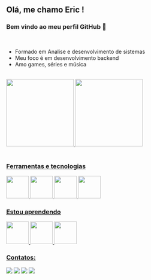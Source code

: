 ## Olá, me chamo Eric ! 
### Bem vindo ao meu perfil GitHub 👋

<br>

- Formado em Analise e desenvolvimento de sistemas
- Meu foco é em desenvolvimento backend
- Amo games, séries e música

<br>

<div>
<a href="https://github.com/seu-usuário-aqui">
<img height="180em" src="https://github-readme-stats.vercel.app/api/top-langs/?username=EricOliveiras&layout=compact&langs_count=7&theme=dracula"/>
<img height="180em" src="https://github-readme-stats.vercel.app/api?username=EricOliveiras&show_icons=true&theme=dracula&include_all_commits=true&count_private=true"/>
</div>

 <br>
  
### Ferramentas e tecnologias
  <img src="https://cdn.jsdelivr.net/gh/devicons/devicon/icons/javascript/javascript-original.svg" height="60" width="60" />
  <img src="https://cdn.jsdelivr.net/gh/devicons/devicon/icons/nodejs/nodejs-original.svg" height="60" width="60" />
  <img src="https://cdn.jsdelivr.net/gh/devicons/devicon/icons/postgresql/postgresql-plain-wordmark.svg" height="60" width="60"/>
  <img src="https://cdn.jsdelivr.net/gh/devicons/devicon/icons/sequelize/sequelize-original.svg" height="60" width="60" />

<br>  
  
### Estou aprendendo
  <img src="https://cdn.jsdelivr.net/gh/devicons/devicon/icons/python/python-original.svg" height="60" width="60" />
  <img src="https://cdn.jsdelivr.net/gh/devicons/devicon/icons/typescript/typescript-original.svg" height="60" width="60" />
  <img src="https://cdn.jsdelivr.net/gh/devicons/devicon/icons/sqlalchemy/sqlalchemy-original.svg" height="60" width="60" />

  
<br>
  
  
### Contatos:

<div>
<a href="https://www.instagram.com/heyeriic/" target="_blank"><img src="https://img.shields.io/badge/-Instagram-%23E4405F?style=for-the-badge&logo=instagram&logoColor=white" target="_blank"></a>
<a href="https://www.twitch.tv/zbax_" target="_blank"><img src="https://img.shields.io/badge/Twitch-9146FF?style=for-the-badge&logo=twitch&logoColor=white" target="_blank"></a>
<a href = "mailto:eriicdiiego@hotmail.com"><img src="https://img.shields.io/badge/Gmail-D14836?style=for-the-badge&logo=gmail&logoColor=white" target="_blank"></a>
<a href="https://www.linkedin.com/in/eric-oliveira-588379204/" target="_blank"><img src="https://img.shields.io/badge/-LinkedIn-%230077B5?style=for-the-badge&logo=linkedin&logoColor=white" target="_blank"></a>   
</div>
  
